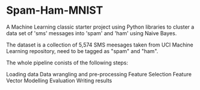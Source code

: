 # Spam-Ham-MNIST
A Machine Learning classic starter project using Python libraries to cluster a data set of 'sms' messages into 'spam' and 'ham' using Naive Bayes.

The dataset is a collection of 5,574 SMS meesages taken from UCI Machine Learning repository, need to be tagged as "spam" and "ham".

The whole pipeline conists of the following steps:

Loading data
Data wrangling and pre-processing
Feature Selection
Feature Vector Modelling
Evaluation
Writing results
